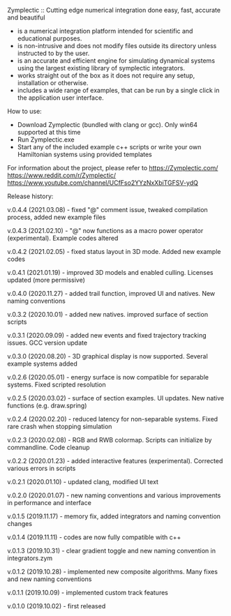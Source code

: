 Zymplectic :: Cutting edge numerical integration done easy, fast, accurate and beautiful
- is a numerical integration platform intended for scientific and educational purposes.
- is non-intrusive and does not modify files outside its directory unless instructed to by the user.
- is an accurate and efficient engine for simulating dynamical systems using the largest existing library of symplectic integrators.
- works straight out of the box as it does not require any setup, installation or otherwise.
- includes a wide range of examples, that can be run by a single click in the application user interface.

How to use:
- Download Zymplectic (bundled with clang or gcc). Only win64 supported at this time
- Run Zymplectic.exe
- Start any of the included example c++ scripts or write your own Hamiltonian systems using provided templates

For information about the project, please refer to
https://Zymplectic.com/ 
https://www.reddit.com/r/Zymplectic/ 
https://www.youtube.com/channel/UCfFso2YYzNxXbiTGFSV-ydQ

Release history:

v.0.4.4 (2021.03.08) - fixed "@" comment issue, tweaked compilation process, added new example files

v.0.4.3 (2021.02.10) - "@" now functions as a macro power operator (experimental). Example codes altered

v.0.4.2 (2021.02.05) - fixed status layout in 3D mode. Added new example codes

v.0.4.1 (2021.01.19) - improved 3D models and enabled culling. Licenses updated (more permissive)

v.0.4.0 (2020.11.27) - added trail function, improved UI and natives. New naming conventions

v.0.3.2 (2020.10.01) - added new natives. improved surface of section scripts

v.0.3.1 (2020.09.09) - added new events and fixed trajectory tracking issues. GCC version update

v.0.3.0 (2020.08.20) - 3D graphical display is now supported. Several example systems added

v.0.2.6 (2020.05.01) - energy surface is now compatible for separable systems. Fixed scripted resolution

v.0.2.5 (2020.03.02) - surface of section examples. UI updates. New native functions (e.g. draw.spring)

v.0.2.4 (2020.02.20) - reduced latency for non-separable systems. Fixed rare crash when stopping simulation

v.0.2.3 (2020.02.08) - RGB and RWB colormap. Scripts can initialize by commandline. Code cleanup

v.0.2.2 (2020.01.23) - added interactive features (experimental). Corrected various errors in scripts

v.0.2.1 (2020.01.10) - updated clang, modified UI text

v.0.2.0 (2020.01.07) - new naming conventions and various improvements in performance and interface

v.0.1.5 (2019.11.17) - memory fix, added integrators and naming convention changes

v.0.1.4 (2019.11.11) - codes are now fully compatible with c++

v.0.1.3 (2019.10.31) - clear gradient toggle and new naming convention in integrators.zym

v.0.1.2 (2019.10.28) - implemented new composite algorithms. Many fixes and new naming conventions

v.0.1.1 (2019.10.09) - implemented custom track features

v.0.1.0 (2019.10.02) - first released
